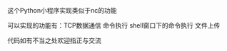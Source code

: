 这个Python小程序实现类似于nc的功能

可以实现的功能有：TCP数据通信
                命令执行
                shell窗口下的命令执行
                文件上传
                

代码如有不当之处欢迎指正与交流
                
